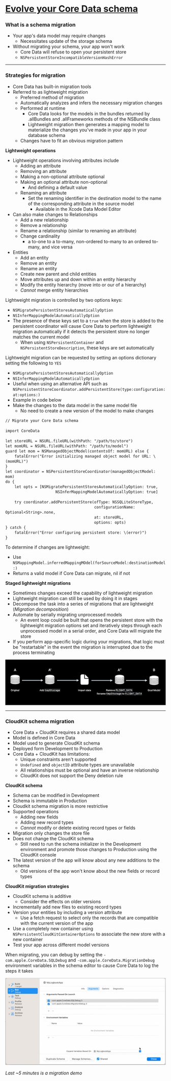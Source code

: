 # [**Evolve your Core Data schema**](https://developer.apple.com/videos/play/wwdc2022/10120/)

### **What is a schema migration**

* Your app's data model may require changes
	* Necessitates update of the storage schema
* Without migrating your schema, your app won't work
	* Core Data will refuse to open your persistent store
	* `NSPersistentStoreIncompatibleVersionHashError`

---

### **Strategies for migration**

* Core Data has built-in migration tools
* Referred to as lightweight migration
	* Preferred method of migration
	* Automatically analyzes and infers the necessary migration changes
	* Performed at runtime
		* Core Data looks for the models in the bundles returned by .allBundles and .allFrameworks methods of the NSBundle class
		* Lightweight migration then generates a mapping model to materialize the changes you've made in your app in your database schema
	* Changes have to fit an obvious migration pattern

**Lightweight operations**

* Lightweight operations involving attributes include
	* Adding an attribute
	* Removing an attribute
	* Making a non-optional attribute optional
	* Making an optional attribute non-optional
		* And defining a default value
	* Renaming an attribute
		* Set the renaming identifier in the destination model to the name of the corresponding attribute in the source model
			* Available in the Xcode Data Model Editor
* Can also make changes to Relationships
	* Add a new relationship
	* Remove a relationship
	* Rename a relationship (similar to renaming an attribute)
	* Change cardinality
		* a to-one to a to-many, non-ordered to-many to an ordered to-many, and vice versa
* Entities
	* Add an entity
	* Remove an entity
	* Rename an entity
	* Create new parent and child entities
	* Move attributes up and down within an entity hierarchy
	* Modify the entity hierarchy (move into or our of a hierarchy)
	* *Cannot* merge entity hierarchies

Lightweight migration is controlled by two options keys:

* `NSMigratePersistentStoresAutomaticallyOption`
* `NSInferMappingModelAutomaticallyOption`
* The presence of these keys set to a `true` when the store is added to the persistent coordinator will cause Core Data to perform lightweight migration automatically if it detects the persistent store no longer matches the current model
	* When using `NSPersistentContainer` and `NSPersistentStoreDescription`, these keys are set automatically

Lightweight migration can be requested by setting an options dictionary setting the following to `YES`

* `NSMigratePersistentStoresAutomaticallyOption`
* `NSInferMappingModelAutomaticallyOption`
* Useful when using an alternative API such as `NSPersistentStoreCoordinator.addPersistentStore(type:configuration:at:options:)`
* Example in code below
* Make the changes to the data model in the same model file
	* No need to create a new version of the model to make changes

```
// Migrate your Core Data schema

import CoreData

let storeURL = NSURL.fileURL(withPath: "/path/to/store")
let momURL = NSURL.fileURL(withPath: "/path/to/model")
guard let mom = NSManagedObjectModel(contentsOf: momURL) else { 
    fatalError("Error initializing managed object model for URL: \(momURL)")
}
let coordinator = NSPersistentStoreCoordinator(managedObjectModel: mom)
do {
    let opts = [NSMigratePersistentStoresAutomaticallyOption: true,
                      NSInferMappingModelAutomaticallyOption: true]

    try coordinator.addPersistentStore(ofType: NSSQLiteStoreType,
                                       configurationName: Optional<String>.none,
                                       at: storeURL,
                                       options: opts)
} catch {
    fatalError("Error configuring persistent store: \(error)")
}
```

To determine if changes are lightweight:

* Use `NSMappingModel.inferredMappingMOdel(forSourceModel:destinationModel:)`
* Returns a valid model if Core Data can migrate, nil if not

**Staged lightweight migrations**

* Sometimes changes exceed the capability of lightweight migration
* Lightweight migration can still be used by doing it in stages
* Decompose the task into a series of migrations that are lightweight (*Migration decomposition*)
* Automate by serially migrating unprocessed models
	* An event loop could be built that opens the persistent store with the lightweight migration options set and iteratively steps through each unprocessed model in a serial order, and Core Data will migrate the store
* If you perform app-specific logic during your migrations, that logic must be "restartable" in the event the migration is interrupted due to the process terminating

![](images/coredata/decomposition.png)

---

### **CloudKit schema migration**

* Core Data + CloudKit requires a shared data model
* Model is defined in Core Data
* Model used to generate CloudKit schema
* Deployed form Development to Production
* Core Data + CloudKit has limitations:
	* Unique constraints aren't supported
	* `Undefined` and `objectID` attribute types are unavailable
	* All relationships must be optional and have an inverse relationship
	* CloudKit does not support the Deny deletion rule

**CloudKit schema**

* Schema can be modified in Development
* Schema is immutable in Production
* Cloudkit schema migration is more restrictive
* Supported operations
	* Adding new fields
	* Adding new record types
	* *Cannot* modify or delete existing record types or fields
* Migration only changes the store file
* Does not change the CloudKit schema
	* Still need to run the schema initializer in the Development environment and promote those changes to Production using the CloudKit console
* The latest version of the app will know about any new additions to the schema
	* Old versions of the app won't know about the new fields or record types

**CloudKit migration strategies**

* CloudKit schema is additive
	* Consider the effects on older versions
* Incrementally add new files to existing record types
* Version your entities by including a version attribute
	* Use a fetch request to select only the records that are compatible with the current version of the app
* Use a completely new container using `NSPersistentCloudKitContainerOptions` to associate the new store with a new container
* Test your app across different model versions

When migrating, you can debug by setting the `-com.apple.CoreData.SQLDebug` and `-com.apple.CoreData.MigrationDebug` environment variables in the schema editor to cause Core Data to log the steps it takes

![](images/coredata/debug.png)

*Last ~5 minutes is a migration demo*


